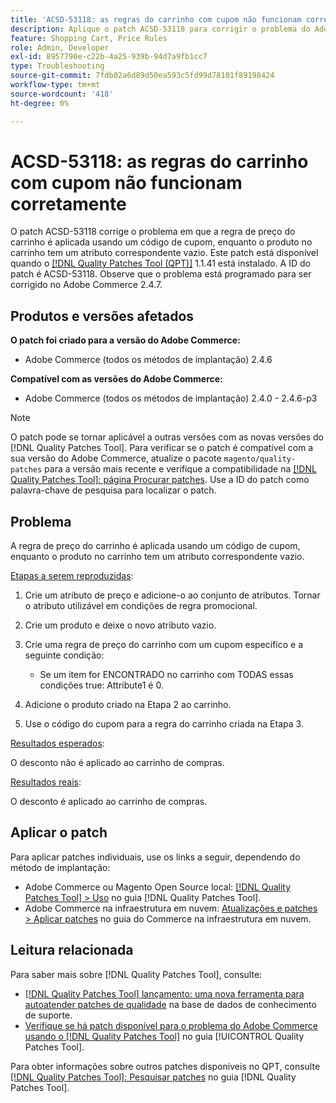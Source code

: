 ```yaml
---
title: 'ACSD-53118: as regras do carrinho com cupom não funcionam corretamente'
description: Aplique o patch ACSD-53118 para corrigir o problema do Adobe Commerce em que a regra de preço do carrinho é aplicada usando um código de cupom enquanto o produto no carrinho tem um atributo correspondente vazio.
feature: Shopping Cart, Price Rules
role: Admin, Developer
exl-id: 8957790e-c22b-4a25-939b-94d7a9fb1cc7
type: Troubleshooting
source-git-commit: 7fdb02a6d89d50ea593c5fd99d78101f89198424
workflow-type: tm+mt
source-wordcount: '418'
ht-degree: 0%

---
```


# ACSD-53118: as regras do carrinho com cupom não funcionam corretamente

O patch ACSD-53118 corrige o problema em que a regra de preço do carrinho é aplicada usando um código de cupom, enquanto o produto no carrinho tem um atributo correspondente vazio. Este patch está disponível quando o [[!DNL Quality Patches Tool (QPT)]](https://experienceleague.adobe.com/pt-br/docs/commerce-operations/tools/quality-patches-tool/quality-patches-tool-to-self-serve-quality-patches) 1.1.41 está instalado. A ID do patch é ACSD-53118. Observe que o problema está programado para ser corrigido no Adobe Commerce 2.4.7.

## Produtos e versões afetados

**O patch foi criado para a versão do Adobe Commerce:**

* Adobe Commerce (todos os métodos de implantação) 2.4.6

**Compatível com as versões do Adobe Commerce:**

* Adobe Commerce (todos os métodos de implantação) 2.4.0 - 2.4.6-p3

>[!NOTE]
>
>O patch pode se tornar aplicável a outras versões com as novas versões do [!DNL Quality Patches Tool]. Para verificar se o patch é compatível com a sua versão do Adobe Commerce, atualize o pacote `magento/quality-patches` para a versão mais recente e verifique a compatibilidade na [[!DNL Quality Patches Tool]: página Procurar patches](https://experienceleague.adobe.com/tools/commerce-quality-patches/index.html?lang=pt-BR). Use a ID do patch como palavra-chave de pesquisa para localizar o patch.

## Problema

A regra de preço do carrinho é aplicada usando um código de cupom, enquanto o produto no carrinho tem um atributo correspondente vazio.

<u>Etapas a serem reproduzidas</u>:

1. Crie um atributo de preço e adicione-o ao conjunto de atributos. Tornar o atributo utilizável em condições de regra promocional.
1. Crie um produto e deixe o novo atributo vazio.
1. Crie uma regra de preço do carrinho com um cupom específico e a seguinte condição:

   * Se um item for ENCONTRADO no carrinho com TODAS essas condições true: Attribute1 é 0.

1. Adicione o produto criado na Etapa 2 ao carrinho.
1. Use o código do cupom para a regra do carrinho criada na Etapa 3.

<u>Resultados esperados</u>:

O desconto não é aplicado ao carrinho de compras.

<u>Resultados reais</u>:

O desconto é aplicado ao carrinho de compras.

## Aplicar o patch

Para aplicar patches individuais, use os links a seguir, dependendo do método de implantação:

* Adobe Commerce ou Magento Open Source local: [[!DNL Quality Patches Tool] > Uso](/help/tools/quality-patches-tool/usage.md) no guia [!DNL Quality Patches Tool].
* Adobe Commerce na infraestrutura em nuvem: [Atualizações e patches > Aplicar patches](https://experienceleague.adobe.com/docs/commerce-cloud-service/user-guide/develop/upgrade/apply-patches.html?lang=pt-BR) no guia do Commerce na infraestrutura em nuvem.

## Leitura relacionada

Para saber mais sobre [!DNL Quality Patches Tool], consulte:

* [[!DNL Quality Patches Tool] lançamento: uma nova ferramenta para autoatender patches de qualidade](https://experienceleague.adobe.com/pt-br/docs/commerce-operations/tools/quality-patches-tool/quality-patches-tool-to-self-serve-quality-patches) na base de dados de conhecimento de suporte.
* [Verifique se há patch disponível para o problema do Adobe Commerce usando o  [!DNL Quality Patches Tool]](/help/tools/quality-patches-tool/patches-available-in-qpt/check-patch-for-magento-issue-with-magento-quality-patches.md) no guia [!UICONTROL Quality Patches Tool].


Para obter informações sobre outros patches disponíveis no QPT, consulte [[!DNL Quality Patches Tool]: Pesquisar patches](https://experienceleague.adobe.com/tools/commerce-quality-patches/index.html?lang=pt-BR) no guia [!DNL Quality Patches Tool].
